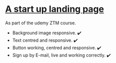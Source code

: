 <h1> <ins> A start up landing page</ins></h1>

<p> As part of the udemy ZTM course. </p>

<ul>
  <li> Background image responsive. ✔️</li>
  <li> Text centred and responsive. ✔️</li>
  <li> Button working, centred and responsive. ✔️</li>
  <li> Sign up by E-mail, live and working correctly. ✔️</li>
  
</ul>
